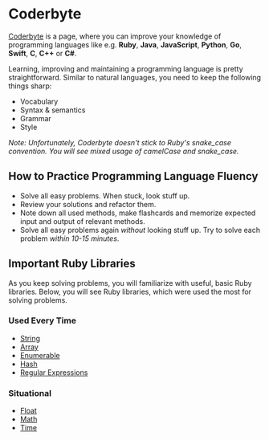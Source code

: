 # Coderbyte
[Coderbyte](https://coderbyte.com) is a page, where you can improve your knowledge of programming languages like e.g. **Ruby**, **Java**, **JavaScript**, **Python**, **Go**, **Swift**, **C**, **C++** or **C#**.

Learning, improving and maintaining a programming language is pretty straightforward. Similar to natural languages, you need to keep the following things sharp:
- Vocabulary
- Syntax & semantics
- Grammar
- Style

*Note: Unfortunately, Coderbyte doesn't stick to Ruby's snake_case convention. You will see mixed usage of camelCase and snake_case.*

## How to Practice Programming Language Fluency
- Solve all easy problems. When stuck, look stuff up.
- Review your solutions and refactor them.
- Note down all used methods, make flashcards and memorize expected input and output of relevant methods.
- Solve all easy problems again *without* looking stuff up. Try to solve each problem *within 10-15 minutes*.

## Important Ruby Libraries
As you keep solving problems, you will familiarize with useful, basic Ruby libraries. Below, you will see Ruby libraries, which were used the most for solving problems.

### Used Every Time
- [String](http://ruby-doc.org/core-2.4.2/String.html)
- [Array](http://ruby-doc.org/core-2.4.2/Array.html)
- [Enumerable](http://ruby-doc.org/core-2.4.2/Enumerable.html)
- [Hash](https://ruby-doc.org/core-2.4.2/Hash.html)
- [Regular Expressions](https://regex101.com/)

### Situational
- [Float](https://ruby-doc.org/core-2.4.2/Float.html)
- [Math](https://ruby-doc.org/core-2.4.2/Math.html)
- [Time](https://ruby-doc.org/core-2.4.2/Time.html)
